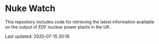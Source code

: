 # Nuke Watch

This repository includes code for retrieving the latest information available on the output of EDF nuclear power plants in the UK.

Last updated: 2025-07-15 20:18